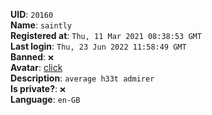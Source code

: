 **UID**: `20160`  
**Name**: `saintly`  
**Registered at**: `Thu, 11 Mar 2021 08:38:53 GMT`  
**Last login**: `Thu, 23 Jun 2022 11:58:49 GMT`  
**Banned**: `❌`  
**Avatar**: [click](/avatars/b892555a-d32a-4250-8d41-cb1db6b07992.png)  
**Description**: ```average h33t admirer```  
**Is private?**: `❌`  
**Language**: `en-GB`